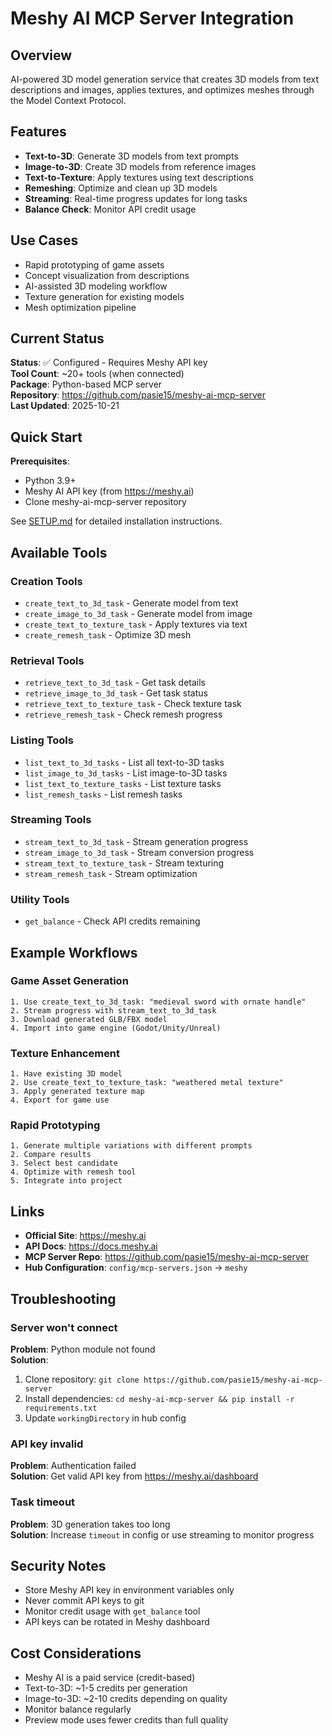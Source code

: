 # Meshy AI MCP Server Integration

## Overview
AI-powered 3D model generation service that creates 3D models from text descriptions and images, applies textures, and optimizes meshes through the Model Context Protocol.

## Features
- **Text-to-3D**: Generate 3D models from text prompts
- **Image-to-3D**: Create 3D models from reference images
- **Text-to-Texture**: Apply textures using text descriptions
- **Remeshing**: Optimize and clean up 3D models
- **Streaming**: Real-time progress updates for long tasks
- **Balance Check**: Monitor API credit usage

## Use Cases
- Rapid prototyping of game assets
- Concept visualization from descriptions
- AI-assisted 3D modeling workflow
- Texture generation for existing models
- Mesh optimization pipeline

## Current Status
**Status**: ✅ Configured - Requires Meshy API key  
**Tool Count**: ~20+ tools (when connected)  
**Package**: Python-based MCP server  
**Repository**: https://github.com/pasie15/meshy-ai-mcp-server  
**Last Updated**: 2025-10-21

## Quick Start

**Prerequisites**: 
- Python 3.9+
- Meshy AI API key (from https://meshy.ai)
- Clone meshy-ai-mcp-server repository

See [SETUP.md](./SETUP.md) for detailed installation instructions.

## Available Tools

### Creation Tools
- `create_text_to_3d_task` - Generate model from text
- `create_image_to_3d_task` - Generate model from image
- `create_text_to_texture_task` - Apply textures via text
- `create_remesh_task` - Optimize 3D mesh

### Retrieval Tools
- `retrieve_text_to_3d_task` - Get task details
- `retrieve_image_to_3d_task` - Get task status
- `retrieve_text_to_texture_task` - Check texture task
- `retrieve_remesh_task` - Check remesh progress

### Listing Tools
- `list_text_to_3d_tasks` - List all text-to-3D tasks
- `list_image_to_3d_tasks` - List image-to-3D tasks
- `list_text_to_texture_tasks` - List texture tasks
- `list_remesh_tasks` - List remesh tasks

### Streaming Tools
- `stream_text_to_3d_task` - Stream generation progress
- `stream_image_to_3d_task` - Stream conversion progress
- `stream_text_to_texture_task` - Stream texturing
- `stream_remesh_task` - Stream optimization

### Utility Tools
- `get_balance` - Check API credits remaining

## Example Workflows

### Game Asset Generation
```
1. Use create_text_to_3d_task: "medieval sword with ornate handle"
2. Stream progress with stream_text_to_3d_task
3. Download generated GLB/FBX model
4. Import into game engine (Godot/Unity/Unreal)
```

### Texture Enhancement
```
1. Have existing 3D model
2. Use create_text_to_texture_task: "weathered metal texture"
3. Apply generated texture map
4. Export for game use
```

### Rapid Prototyping
```
1. Generate multiple variations with different prompts
2. Compare results
3. Select best candidate
4. Optimize with remesh tool
5. Integrate into project
```

## Links
- **Official Site**: https://meshy.ai
- **API Docs**: https://docs.meshy.ai
- **MCP Server Repo**: https://github.com/pasie15/meshy-ai-mcp-server
- **Hub Configuration**: `config/mcp-servers.json` → `meshy`

## Troubleshooting

### Server won't connect
**Problem**: Python module not found  
**Solution**: 
1. Clone repository: `git clone https://github.com/pasie15/meshy-ai-mcp-server`
2. Install dependencies: `cd meshy-ai-mcp-server && pip install -r requirements.txt`
3. Update `workingDirectory` in hub config

### API key invalid
**Problem**: Authentication failed  
**Solution**: Get valid API key from https://meshy.ai/dashboard

### Task timeout
**Problem**: 3D generation takes too long  
**Solution**: Increase `timeout` in config or use streaming to monitor progress

## Security Notes
- Store Meshy API key in environment variables only
- Never commit API keys to git
- Monitor credit usage with `get_balance` tool
- API keys can be rotated in Meshy dashboard

## Cost Considerations
- Meshy AI is a paid service (credit-based)
- Text-to-3D: ~1-5 credits per generation
- Image-to-3D: ~2-10 credits depending on quality
- Monitor balance regularly
- Preview mode uses fewer credits than full quality
